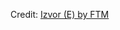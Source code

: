 <div id="observablehq-29142818"></div>
<p>Credit: <a href="https://observablehq.com/d/d0790d03c4a12a91">Izvor (E) by FTM</a></p>

<link rel="stylesheet" href="https://cdn.jsdelivr.net/npm/@observablehq/inspector@5/dist/inspector.css">
<script type="module">
import {Runtime, Inspector} from "https://cdn.jsdelivr.net/npm/@observablehq/runtime@5/dist/runtime.js";
import define from "https://api.observablehq.com/d/d0790d03c4a12a91.js?v=4";
new Runtime().module(define, Inspector.into("#observablehq-29142818"));
</script>
